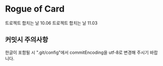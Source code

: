 # Rogue of Card

트로젝트 합치는 날 10.06
트로젝트 합치는 날 11.03

## 커밋시 주의사항
한글이 포함될 시 ".git/config"에서 commitEncoding을 utf-8로 변경해 주시기 바랍니다.
